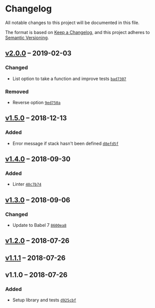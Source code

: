 # Changelog
All notable changes to this project will be documented in this file.

The format is based on [Keep a Changelog](https://keepachangelog.com/en/1.0.0/),
and this project adheres to [Semantic Versioning](https://semver.org/spec/v2.0.0.html).


## [v2.0.0] – 2019-02-03

### Changed
- List option to take a function and improve tests [`bad7307`](https://github.com/philipbordallo/postcss-stack/commit/bad7307c95868ee0a49e9ad545ce59934b19c9cf)

### Removed
- Reverse option [`9ed750a`](https://github.com/philipbordallo/postcss-stack/commit/9ed750ac8f6ac65611869a9d864edeb75e8cf251)


## [v1.5.0] – 2018-12-13

### Added
- Error message if stack hasn't been defined [`d8efd5f`](https://github.com/philipbordallo/postcss-stack/commit/d8efd5fb1135468e6867cb2f3d7cca75a88748aa)


## [v1.4.0] – 2018-09-30

### Added
- Linter [`40c7b74`](https://github.com/philipbordallo/postcss-stack/commit/40c7b74b4b17413d717156d3a8136c8ffe8e3777)


## [v1.3.0] – 2018-09-06

### Changed
- Update to Babel 7 [`8600ea8`](https://github.com/philipbordallo/postcss-stack/commit/8600ea845af02483ee9b3d9d7b8b3b1deeb9166a)


## [v1.2.0] – 2018-07-26


## [v1.1.1] – 2018-07-26


## v1.1.0 – 2018-07-26

### Added
- Setup library and tests [`d925cbf`](https://github.com/philipbordallo/postcss-stack/commit/d925cbfba25175793bb2aa32c55b9f5f26ee0c6b)


[v2.0.0]: https://github.com/philipbordallo/postcss-stack/compare/v1.5.0...v2.0.0
[v1.5.0]: https://github.com/philipbordallo/postcss-stack/compare/v1.4.0...v1.5.0
[v1.4.0]: https://github.com/philipbordallo/postcss-stack/compare/v1.3.0...v1.4.0
[v1.3.0]: https://github.com/philipbordallo/postcss-stack/compare/v1.2.0...v1.3.0
[v1.2.0]: https://github.com/philipbordallo/postcss-stack/compare/v1.1.1...v1.2.0
[v1.1.1]: https://github.com/philipbordallo/postcss-stack/compare/v1.1.0...v1.1.1

